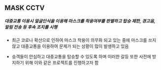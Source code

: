 ## MASK CCTV

##### 대중교통 이용시 얼굴인식을 이용해 마스크를 착용여부를 판별하고 탑승 제한, 경고음, 알림 전송 등 후속 조치를 시행 

- 최근 코로나 확산으로 인하여 마스크 착용이 의무화 되고 있는 중에 마스크를 쓰지 않고 대중교통을 이용하여 문제가 되는 상황이 많이 발생하고 있음

- 승객들이 안심하고 대중교통을 탑승할 수 있도록 하며 이러한 갈등 또한 사전에 방지하기 위해 이와 같은 프로젝트를 진행하고자 함